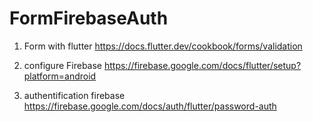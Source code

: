 # FormFirebaseAuth
1. Form with flutter https://docs.flutter.dev/cookbook/forms/validation
2. configure Firebase https://firebase.google.com/docs/flutter/setup?platform=android
   
4. authentification firebase https://firebase.google.com/docs/auth/flutter/password-auth
